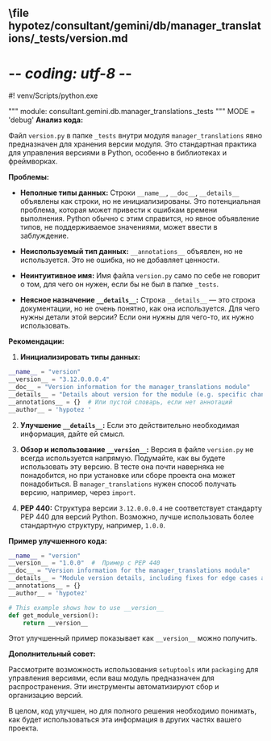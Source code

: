 ## \file hypotez/consultant/gemini/db/manager_translations/_tests/version.md
# -*- coding: utf-8 -*-
#! venv/Scripts/python.exe

""" module: consultant.gemini.db.manager_translations._tests """
MODE = 'debug'
**Анализ кода:**

Файл `version.py` в папке `_tests` внутри модуля `manager_translations` явно предназначен для хранения версии модуля.  Это стандартная практика для управления версиями в Python, особенно в библиотеках и фреймворках.

**Проблемы:**

* **Неполные типы данных:** Строки `__name__`, `__doc__`, `__details__` объявлены как строки, но не инициализированы. Это потенциальная проблема, которая может привести к ошибкам времени выполнения.  Python обычно с этим справится, но явное объявление типов, не поддерживаемое значениями, может ввести в заблуждение.

* **Неиспользуемый тип данных:** `__annotations__` объявлен, но не используется.  Это не ошибка, но не добавляет ценности.

* **Неинтуитивное имя:** Имя файла `version.py` само по себе не говорит о том, для чего он нужен, если бы не был в папке `_tests`.

* **Неясное назначение `__details__`:**  Строка `__details__` — это строка документации, но не очень понятно, как она используется. Для чего нужны детали этой версии?  Если они нужны для чего-то, их нужно использовать.


**Рекомендации:**

1. **Инициализировать типы данных:**

```python
__name__ = "version"
__version__ = "3.12.0.0.0.4"
__doc__ = "Version information for the manager_translations module"
__details__ = "Details about version for the module (e.g. specific changes)"
__annotations__ = {}  # Или пустой словарь, если нет аннотаций
__author__ = 'hypotez '
```

2. **Улучшение `__details__`:** Если это действительно необходимая информация, дайте ей смысл.


3. **Обзор и использование `__version__`:**  Версия в файле `version.py` не всегда используется напрямую. Подумайте, как вы будете использовать эту версию.  В тесте она почти наверняка не понадобится, но при установке или сборе проекта она может понадобиться.  В `manager_translations` нужен способ получать версию, например, через `import`.

4. **PEP 440:**  Структура версии `3.12.0.0.0.4` не соответствует стандарту PEP 440 для версий Python.  Возможно, лучше использовать более стандартную структуру, например, `1.0.0`.


**Пример улучшенного кода:**


```python
__name__ = "version"
__version__ = "1.0.0"  #  Пример с PEP 440
__doc__ = "Version information for the manager_translations module"
__details__ = "Module version details, including fixes for edge cases and bug fixes."
__annotations__ = {}
__author__ = 'hypotez'

# This example shows how to use __version__
def get_module_version():
    return __version__
```

Этот улучшенный пример показывает как `__version__` можно получить.


**Дополнительный совет:**

Рассмотрите возможность использования `setuptools` или `packaging` для управления версиями, если ваш модуль предназначен для распространения.  Эти инструменты автоматизируют сбор и организацию версий.

В целом, код улучшен, но для полного решения необходимо понимать, как будет использоваться эта информация в других частях вашего проекта.
